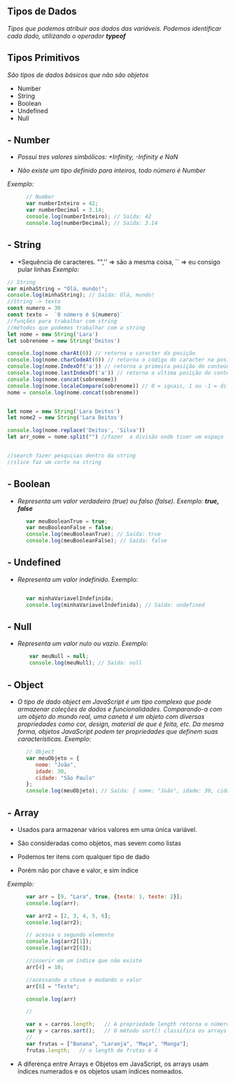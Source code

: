 ## Tipos de Dados
*Tipos que podemos atribuir aos dados das variáveis. Podemos identificar cada dado, utilizando o operador **typeof***

## Tipos Primitivos
 *São tipos de dados básicos que não são objetos*

 - Number
 - String
 - Boolean
 - Undefined
 - Null

## - Number
- *Possui tres valores simbólicos: +Infinity, -Infinity e NaN*

- *Não existe um tipo definido para inteiros, todo número é Number*

*Exemplo:* 
``````javascript
      // Number
      var numberInteiro = 42;
      var numberDecimal = 3.14;
      console.log(numberInteiro); // Saída: 42
      console.log(numberDecimal); // Saída: 3.14

``````

## - String
- *Sequência de caracteres.
"",'' => são a mesma coisa, `` => eu consigo pular linhas
*Exemplo:* 
``````javascript
// String
var minhaString = "Olá, mundo!";
console.log(minhaString); // Saída: Olá, mundo!
//String -> texto
const numero = 30
const texto =  `O número é ${numero}`
//funções para trabalhar com string
//métodos que podemos trabalhar com a string
let nome = new String('Lara')
let sobrenome = new String('Deitos')

console.log(nome.charAt(0)) // retorna o caracter da posição
console.log(nome.charCodeAt(0)) // retorna o código do caracter na posição x
console.log(nome.IndexOf('a')) // retorna a primeira posição do conteúdo
console.log(nome.lastIndexOf('a')) // retorna a ultima posição do conteúdo 
console.log(nome.concat(sobrenome))
console.log(nome.localeCompare(sobrenome)) // 0 = iguais, 1 ou -1 = diferentes
nome = console.log(nome.concat(sobrenome))


let nome = new String('Lara Deitos')
let nome2 = new String('Lara Deitos')

console.log(nome.replace('Deitos', 'Silva'))
let arr_nome = nome.split("") //fazer  a divisão onde tiver um espaço


//search fazer pesquisas dentro da string
//slice faz um corte na string


``````


## - Boolean
- *Representa um valor verdadeiro (true) ou falso (false).
*Exemplo:* **true, false***

`````` javascript
      var meuBooleanTrue = true;
      var meuBooleanFalse = false;
      console.log(meuBooleanTrue); // Saída: true
      console.log(meuBooleanFalse); // Saída: false
``````

## - Undefined
- *Representa um valor indefinido.* Exemplo:

``````javascript

      var minhaVariavelIndefinida;
      console.log(minhaVariavelIndefinida); // Saída: undefined
``````
## - Null
-  *Representa um valor nulo ou vazio.*
*Exemplo:*
``````javascript
       var meuNull = null;
       console.log(meuNull); // Saída: null
``````

## - Object
- *O tipo de dado object em JavaScript é um tipo complexo que pode armazenar coleções de dados e funcionalidades. Comparando-a com um objeto do mundo real, uma caneta é um objeto com diversas propriedades como cor, design, material de que é feita, etc. Da mesma forma, objetos JavaScript podem ter propriedades que definem suas características.*
*Exemplo:*
``````javascript
      // Object
      var meuObjeto = {
         nome: "João",
         idade: 30,
         cidade: "São Paulo"
      };
      console.log(meuObjeto); // Saída: { nome: "João", idade: 30, cidade: "São Paulo" }
``````
## - Array
 - Usados para armazenar vários valores em uma única variável.

 - São consideradas como objetos, mas sevem como listas

- Podemos ter itens com qualquer tipo de dado

- Porém não por chave e valor, e sim índice

*Exemplo:*

```````javascript
      var arr = [9, "Lara", true, {teste: 1, teste: 2}];
      console.log(arr);

      var arr2 = [2, 3, 4, 5, 6];
      console.log(arr2);

      // acessa o segundo elemento 
      console.log(arr2[1]);
      console.log(arr2[0]);

      //inserir em um índice que não existe 
      arr[4] = 10;

      //acessando a chave e mudando o valor 
      arr[0] = "Teste";

      console.log(arr)

      //

      var x = carros.length;   // A propriedade length retorna o número de elementos
      var y = carros.sort();   // O método sort() classifica os arrays
      //
      var frutas = ["Banana", "Laranja", "Maça", "Manga"];
      frutas.length;   // o length de frutas é 4
```````

- A diferença entre Arrays e Objetos
em JavaScript, os arrays usam índices numerados e os objetos usam índices nomeados.

